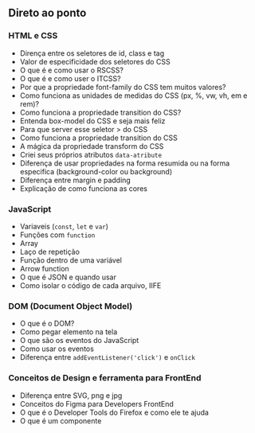 ## Direto ao ponto

### HTML e CSS
- Dirença entre os seletores de id, class e tag
- Valor de especificidade dos seletores do CSS
- O que é e como usar o RSCSS?
- O que é e como user o ITCSS?
- Por que a propriedade font-family do CSS tem muitos valores?
- Como funciona as unidades de medidas do CSS (px, %, vw, vh, em e rem)?
- Como funciona a propriedade transition do CSS?
- Entenda box-model do CSS e seja mais feliz
- Para que server esse seletor > do CSS
- Como funciona a propriedade transition do CSS
- A mágica da propriedade transform do CSS
- Criei seus próprios atributos `data-atribute`
- Diferença de usar propriedades na forma resumida ou na forma especifica (background-color ou background)
- Diferença entre margin e padding
- Explicação de como funciona as cores

### JavaScript
- Variaveis (`const`, `let` e `var`)
- Funções com `function`
- Array
- Laço de repetição
- Função dentro de uma variável
- Arrow function
- O que é JSON e quando usar 
- Como isolar o código de cada arquivo, IIFE

### DOM (Document Object Model)
- O que é o DOM?
- Como pegar elemento na tela
- O que são os eventos do JavaScript
- Como usar os eventos
- Diferença entre `addEventListener('click')` e `onClick`

### Conceitos de Design e ferramenta para FrontEnd
- Diferença entre SVG, png e jpg
- Conceitos do Figma para Developers FrontEnd
- O que é o Developer Tools do Firefox e como ele te ajuda
- O que é um componente

